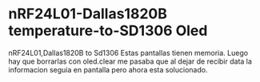 # nRF24L01-Dallas1820B temperature-to-SD1306 Oled
nRF24L01,Dallas1820B to Sd1306
Estas pantallas tienen memoria. Luego hay que borrarlas con oled.clear
me pasaba que al dejar de recibir data la informacion seguia en pantalla
pero ahora esta solucionado.

